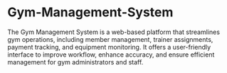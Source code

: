 # Gym-Management-System
The Gym Management System is a web-based platform that streamlines gym operations, including member management, trainer assignments, payment tracking, and equipment monitoring. It offers a user-friendly interface to improve workflow, enhance accuracy, and ensure efficient management for gym administrators and staff.
